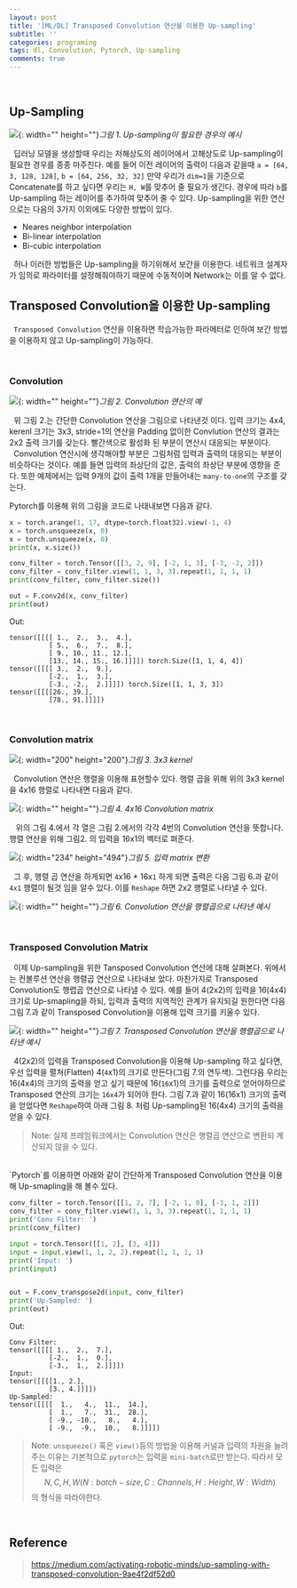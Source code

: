 ```yaml
---
layout: post
title: '[ML/DL] Transposed Convolution 연산을 이용한 Up-sampling'
subtitle: ''
categories: programing
tags: dl, Convolution, Pytorch, Up-sampling
comments: true
---
```

 
## Up-Sampling

![](/assets/img/2020-01-31-09-43-27.png){: width="" height=""}*그림 1. Up-sampling이 필요한 경우의 예시*

&nbsp;&nbsp;딥러닝 모델을 생성할때 우리는 저해상도의 레이어에서 고해상도로 Up-sampling이 필요한 경우를 종종 마주친다. 예를 들어 이전 레이어의 출력이 다음과 같을때 `a = [64, 3, 128, 128]`, `b = [64, 256, 32, 32]` 만약 우리가 `dim=1`을 기준으로 Concatenate를 하고 싶다면 우리는 `H, W`를 맞추어 줄 필요가 생긴다. 경우에 따라 `b`를 Up-sampling 하는 레이어를 추가하여 맞추어 줄 수 있다. Up-sampling을 위한 연산으로는 다음의 3가지 이외에도 다양한 방법이 있다.

* Neares neighbor interpolation
* Bi-linear interpolation
* Bi-cubic interpolation

&nbsp;&nbsp;허나 이러한 방법들은 Up-sampling을 하기위해서 보간을 이용한다. 네트워크 설계자가 임의로 파라미터를 설정해줘야하기 때문에 수동적이며 Network는 이를 알 수 없다.

## Transposed Convolution을 이용한 Up-sampling

 &nbsp;&nbsp;`Transposed Convolution` 연산을 이용하면 학습가능한 파라메터로 인하여 보간 방법을 이용하지 않고 Up-sampling이 가능하다.

<br>

### Convolution

![](/assets/img/2020-01-31-11-21-36.png){: width="" height=""}*그림 2. Convolution 연산의 예*

&nbsp;&nbsp;위 그림 2.는 간단한 Convolution 연산을 그림으로 나타낸것 이다. 입력 크기는 4x4, kerenl 크기는 3x3, stride=1의 연산을 Padding 없이한 Convlution 연산의 결과는 2x2 출력 크기를 갖는다. 빨간색으로 활성화 된 부분이 연산시 대응되는 부분이다.
&nbsp;&nbsp;Convolution 연산시에 생각해야할 부분은 그림처럼 입력과 출력의 대응되는 부분이 비슷하다는 것이다. 예를 들면 입력의 좌상단의 값은, 출력의 좌상단 부분에 영향을 준다. 또한 예제에서는 입력 9개의 값이 출력 1개을 만들어내는 `many-to-one`의 구조를 갖는다.

Pytorch를 이용해 위의 그림을 코드로 나태내보면 다음과 같다.

```python
x = torch.arange(1, 17, dtype=torch.float32).view(-1, 4)
x = torch.unsqueeze(x, 0)
x = torch.unsqueeze(x, 0)
print(x, x.size())

conv_filter = torch.Tensor([[3, 2, 9], [-2, 1, 3], [-3, -2, 2]])
conv_filter = conv_filter.view(1, 1, 3, 3).repeat(1, 1, 1, 1)
print(conv_filter, conv_filter.size())

out = F.conv2d(x, conv_filter)
print(out)
```

Out:
```
tensor([[[[ 1.,  2.,  3.,  4.],
          [ 5.,  6.,  7.,  8.],
          [ 9., 10., 11., 12.],
          [13., 14., 15., 16.]]]]) torch.Size([1, 1, 4, 4])
tensor([[[[ 3.,  2.,  9.],
          [-2.,  1.,  3.],
          [-3., -2.,  2.]]]]) torch.Size([1, 1, 3, 3])
tensor([[[[26., 39.],
          [78., 91.]]]])
```
<br>

### Convolution matrix

![](/assets/img/2020-01-31-11-22-17.png){: width="200" height="200"}*그림 3. 3x3 kernel*

&nbsp;&nbsp;Convolution 연산은 행렬을 이용해 표현할수 있다. 행렬 곱을 위해 위의 3x3 kernel을 4x16 행렬로 나타내면 다음과 같다.

![](/assets/img/2020-01-31-11-32-01.png){: width="" height=""}*그림 4. 4x16 Convolution matrix*

&nbsp;&nbsp; 위의 그림 4.에서 각 열은 그림 2.에서의 각각 4번의 Convolution 연산을 뜻합니다. 행렬 연산을 위해 그림2. 의 입력을 16x1의 벡터로 펴준다.

![](/assets/img/2020-01-31-11-46-19.png){: width="234" height="494"}*그림 5. 입력 matrix 변환*

&nbsp;&nbsp;그 후, 행렬 곱 연산을 하게되면 `4`x16 * 16x`1` 하게 되면 출력은 다음 그림 6.과 같이 `4x1` 행렬이 될것 임을 알수 있다. 이를 `Reshape` 하면 2x2 행렬로 나타낼 수 있다.

![](/assets/img/2020-01-31-11-52-50.png){: width="" height=""}*그림 6. Convolution 연산을 행렬곱으로 나타낸 예시*

<br>

### Transposed Convolution Matrix

 &nbsp;&nbsp;이제 Up-sampling을 위한 Tansposed Convolution 연산에 대해 살펴본다. 위에서는 컨볼루션 연산을 행렬곱 연산으로 나타내보 았다. 마찬가지로 Transposed Convolution도 행렵곱 연산으로 나타낼 수 있다. 예를 들어 4(2x2)의 입력을 16(4x4) 크기로 Up-smapling을 하되, 입력과 출력의 지역적인 관계가 유지되길 원한다면 다음 그림 7.과 같이 Transposed Convolution을 이용해 입력 크기를 키울수 있다.

![](/assets/img/2020-02-01-14-43-45.png){: width="" height=""}*그림 7. Transposed Convolution 연산을 행렬곱으로 나타낸 예시*

 &nbsp;&nbsp;4(2x2)의 입력을 Transposed Convolution을 이용해 Up-sampling 하고 싶다면, 우선 입력을 펼쳐(Flatten) 4(`4`x1)의 크기로 만든다(그림 7.의 연두색). 그런다음 우리는 16(4x4)의 크기의 출력을 얻고 싶기 때문에 16(`16`x1)의 크기를 출력으로 얻어야하므로 Transposed 연산의 크기는 `16x4`가 되어야 한다. 그림 7.과 같이 16(16x1) 크기의 출력을 얻었다면 `Reshape`하여  아래 그림 8. 처럼 Up-sampling된 16(4x4) 크기의 출력을 얻을 수 있다.

 > Note: 실제 프레임워크에서는 Convolution 연산은 행렬곱 연산으로 변환되 계산되지 않을 수 있다.

<br>
`Pytorch`를 이용하면 아래와 같이 간단하게 Transposed Convolution 연산을 이용해 Up-smapling을 해 볼수 있다.

```python
conv_filter = torch.Tensor([[1, 2, 7], [-2, 1, 0], [-3, 1, 2]])
conv_filter = conv_filter.view(1, 1, 3, 3).repeat(1, 1, 1, 1)
print('Conv Filter: ')
print(conv_filter)

input = torch.Tensor([[1, 2], [3, 4]])
input = input.view(1, 1, 2, 2).repeat(1, 1, 1, 1)
print('Input: ')
print(input)


out = F.conv_transpose2d(input, conv_filter)
print('Up-Sampled: ')
print(out)
```

Out:
```
Conv Filter: 
tensor([[[[ 1.,  2.,  7.],
          [-2.,  1.,  0.],
          [-3.,  1.,  2.]]]])
Input: 
tensor([[[[1., 2.],
          [3., 4.]]]])
Up-Sampled: 
tensor([[[[  1.,   4.,  11.,  14.],
          [  1.,   7.,  31.,  28.],
          [ -9., -10.,   8.,   4.],
          [ -9.,  -9.,  10.,   8.]]]])
```

> Note: `unsqueeze()` 혹은  `view()`등의 방법을 이용해 커널과 입력의 차원을 늘려주는 이유는 기본적으로 `pytorch`는 입력을 `mini-batch`로만 받는다. 따라서 모든 입력은 $$N, C, H, W(N: batch-size, C: Channels, H: Height, W: Width)$$의 형식을 따라야한다.

<br>

## Reference
> https://medium.com/activating-robotic-minds/up-sampling-with-transposed-convolution-9ae4f2df52d0
